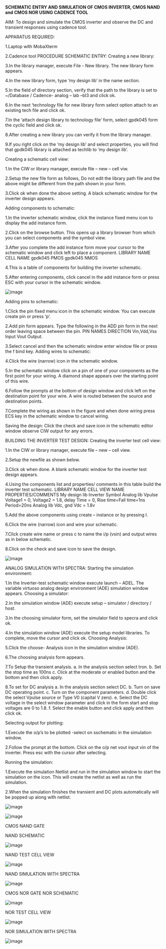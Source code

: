 **SCHEMATIC ENTRY AND SIMULATION OF CMOS INVERTER, CMOS NAND and CMOS NOR USING CADENCE TOOL**

AIM: To design and simulate the CMOS inverter and observe the DC and transient responses using cadence tool.

APPARATUS REQUIRED:

1.Laptop with MobaXterm

2.Cadence tool PROCEDURE SCHEMATIC ENTRY: Creating a new library:

3.In the library manager, execute File - New library. The new library form appears.

4.In the new library form, type ‘my design lib’ in the name section.

5.In the field of directory section, verify that the path to the library is set to ~/Database / Cadence- analog – lab –bl3 and click ok.

6.In the next ‘technology file for new library form select option attach to an existing tech file and click ok.

7.In the ‘attach design library to technology file’ form, select gpdk045 form the cyclic field and click ok.

8.After creating a new library you can verify it from the library manager.

9.If you right click on the ‘my design lib’ and select properties, you will find that gpdk045 library is attached as techlib to ‘my design lib’.

Creating a schematic cell view:

1.In the CIW or library manager, execute file – new – cell viw.

2.Setup the new file form as follows, Do not edit the library path file and the above might be different from the path shown in your form.

3.Click ok when done the above setting. A black schematic window for the inverter design appears.

Adding components to schematic:

1.In the inverter schematic window, click the instance fixed menu icon to display the add instance form.

2.Click on the browse button. This opens up a library browser from which you can select components and the symbol view.

3.After you complete the add instance form move your cursor to the schematic window and click left to place a component. LIBRARY NAME CELL NAME gpdk045 PMOS gpdk045 NMOS

4.This is a table of components for building the inverter schematic.

5.After entering components, click cancel in the add instance form or press ESC with your cursor in the schematic window.

![image](https://github.com/Hariharan177/VLSI-LAB-EXP-6/assets/164841000/ff31b72b-d396-4235-b96b-aec6b854e3e1)


Adding pins to schematic:

1.Click the pin fixed menu icon in the schematic window. You can execute create pin or press ‘p’.

2.Add pin form appears. Type the following in the ADD pin form in the next order leaving space between the pin. PIN NAMES DIRECTION Vin,Vdd,Vss Input Vout Output.

3.Select cancel and then the schematic window enter window file or press the f bind key. Adding wires to schematic:

4.Click the wire (narrow) icon in the schematic window.

5.In the schematic window click on a pin of one of your components as the first point for your wiring. A diamond shape appears over the starting point of this wire.

6.Follow the prompts at the bottom of design window and click left on the destination point for your wire. A wire is routed between the source and destination points.

7.Complete the wiring as shown in the figure and when done wiring press ECS key in the schematic window to cancel wiring.

Saving the design: Click the check and save icon in the schematic editor window observe CIW output for any errors.

BUILDING THE INVERTER TEST DESIGN: Creating the inverter test cell view:

1.In the CIW or library manager, execute file – new – cell view.

2.Setup the newfile as shown below.

3.Click ok when done. A blank schematic window for the inverter test design appears.

4.Using the components list and properties/ comments in this table build the inverter test schematic. LIBRARY NAME CELL VIEW NAME PROPERTIES/COMMENTS My design lib Inverter Symbol Analog lib Vpulse Voltage1 = 0, Voltage2 = 1.8, delay Time = 0, Rise time=Fall time=1ns Period=20ns Analog lib Vdc, gnd Vdc = 1.8v

5.Add the above components using create – instance or by pressing I.

6.Click the wire (narrow) icon and wire your schematic.

7.Click create wire name or press c to name the i/p (vsin) and output wires as in below schematic.

8.Click on the check and save icon to save the design.

![image](https://github.com/Hariharan177/VLSI-LAB-EXP-6/assets/164841000/1fb71800-6681-4a54-9d9f-8a1201d75bb8)

ANALOG SIMULATION WITH SPECTRA: Starting the simulation environment:

1.In the Inverter-test schematic window execute launch – ADEL. The variable virtuoso analog design environment (ADE) simulation window appears. Choosing a simulator:

2.In the simulation window (ADE) execute setup – simulator / directory / host.

3.In the choosing simulator form, set the simulator field to specra and click ok.

4.In the simulation window (ADE) execute the setup model libraries. To complete, move the cursor and click ok. Choosing Analysis:

5.Click the choose- Analysis icon in the simulation window (ADE).

6.The choosing analysis form appears.

7.To Setup the transient analysis. a. In the analysis section select tron. b. Set the stop time as 100ns c. Click at the moderate or enabled button and the bottom and then click apply.

8.To set for DC analysis a. In the analysis section select DC. b. Turn on save DC operating point. c. Turn on the component parameters. d. Double click the select Vpulse source or Type V0 (capital V zero). e. Select the DC voltage in the select window parameter and click in the form start and stop voltages are 0 to 1.8. f. Select the enable button and click apply and then click ok.

Selecting output for plotting:

1.Execute the o/p’s to be plotted -select on sschematic in the simulation window.

2.Follow the prompt at the bottom. Click on the o/p net vout input vin of the inverter. Press esc with the cursor after selecting.

Running the simulation:

1.Execute the simulation Netlist and run in the simulation window to start the simulation on the icon. This will create the netlist as well as run the simulation.

2.When the simulation finishes the transient and DC plots automatically will be popped up along with netlist.

![image](https://github.com/Hariharan177/VLSI-LAB-EXP-6/assets/164841000/a479d756-4509-4b56-924d-7a77cff73a4a)

![image](https://github.com/Hariharan177/VLSI-LAB-EXP-6/assets/164841000/1d78889c-c78a-45bd-a957-f45bd5c23390)

CMOS NAND GATE

NAND SCHEMATIC

![image](https://github.com/Hariharan177/VLSI-LAB-EXP-6/assets/164841000/951b9981-976a-485a-895c-a851e1564f6e)

NAND TEST CELL VIEW

![image](https://github.com/Hariharan177/VLSI-LAB-EXP-6/assets/164841000/8fe0b4ec-1448-41fb-bc52-3402887f9cca)

NAND SIMULATION WITH SPECTRA

![image](https://github.com/Hariharan177/VLSI-LAB-EXP-6/assets/164841000/50c47f83-1d69-4d6b-9b27-8108a0b33833)

CMOS NOR GATE NOR SCHEMATIC

![image](https://github.com/Hariharan177/VLSI-LAB-EXP-6/assets/164841000/a21c9ef5-f190-4318-94b1-f6c49765a4c8)


NOR TEST CELL VIEW

![image](https://github.com/Hariharan177/VLSI-LAB-EXP-6/assets/164841000/4ef2025e-23b3-4773-b850-5b32432d5928)




NOR SIMULATION WITH SPECTRA

![image](https://github.com/Hariharan177/VLSI-LAB-EXP-6/assets/164841000/12de181e-c5f6-4892-a37e-f990776810f7)
